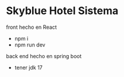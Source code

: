 # Skyblue Hotel Sistema

front hecho en React
- npm i
- npm run dev

back end hecho en spring boot
- tener jdk 17
  
